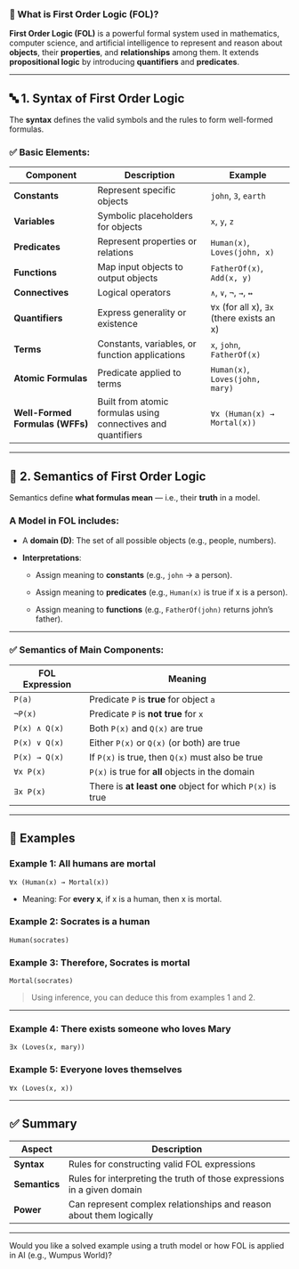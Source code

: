 ### 🧠 What is First Order Logic (FOL)?

**First Order Logic (FOL)** is a powerful formal system used in mathematics, computer science, and artificial intelligence to represent and reason about **objects**, their **properties**, and **relationships** among them. It extends **propositional logic** by introducing **quantifiers** and **predicates**.

---

## 🔤 1. **Syntax of First Order Logic**

The **syntax** defines the valid symbols and the rules to form well-formed formulas.

### ✅ **Basic Elements:**

|Component|Description|Example|
|---|---|---|
|**Constants**|Represent specific objects|`john`, `3`, `earth`|
|**Variables**|Symbolic placeholders for objects|`x`, `y`, `z`|
|**Predicates**|Represent properties or relations|`Human(x)`, `Loves(john, x)`|
|**Functions**|Map input objects to output objects|`FatherOf(x)`, `Add(x, y)`|
|**Connectives**|Logical operators|`∧`, `∨`, `¬`, `→`, `↔`|
|**Quantifiers**|Express generality or existence|`∀x` (for all x), `∃x` (there exists an x)|
|**Terms**|Constants, variables, or function applications|`x`, `john`, `FatherOf(x)`|
|**Atomic Formulas**|Predicate applied to terms|`Human(x)`, `Loves(john, mary)`|
|**Well-Formed Formulas (WFFs)**|Built from atomic formulas using connectives and quantifiers|`∀x (Human(x) → Mortal(x))`|

---

## 📖 2. **Semantics of First Order Logic**

Semantics define **what formulas mean** — i.e., their **truth** in a model.

### A **Model** in FOL includes:

- A **domain (D)**: The set of all possible objects (e.g., people, numbers).
    
- **Interpretations**:
    
    - Assign meaning to **constants** (e.g., `john` → a person).
        
    - Assign meaning to **predicates** (e.g., `Human(x)` is true if x is a person).
        
    - Assign meaning to **functions** (e.g., `FatherOf(john)` returns john’s father).
        

---

### ✅ **Semantics of Main Components:**

|FOL Expression|Meaning|
|---|---|
|`P(a)`|Predicate `P` is **true** for object `a`|
|`¬P(x)`|Predicate `P` is **not true** for `x`|
|`P(x) ∧ Q(x)`|Both `P(x)` and `Q(x)` are true|
|`P(x) ∨ Q(x)`|Either `P(x)` or `Q(x)` (or both) are true|
|`P(x) → Q(x)`|If `P(x)` is true, then `Q(x)` must also be true|
|`∀x P(x)`|`P(x)` is true for **all** objects in the domain|
|`∃x P(x)`|There is **at least one** object for which `P(x)` is true|

---

## 🧪 Examples

### Example 1: All humans are mortal

```plaintext
∀x (Human(x) → Mortal(x))
```

- Meaning: For **every x**, if x is a human, then x is mortal.
    

### Example 2: Socrates is a human

```plaintext
Human(socrates)
```

### Example 3: Therefore, Socrates is mortal

```plaintext
Mortal(socrates)
```

> Using inference, you can deduce this from examples 1 and 2.

---

### Example 4: There exists someone who loves Mary

```plaintext
∃x (Loves(x, mary))
```

### Example 5: Everyone loves themselves

```plaintext
∀x (Loves(x, x))
```

---

## ✅ Summary

|Aspect|Description|
|---|---|
|**Syntax**|Rules for constructing valid FOL expressions|
|**Semantics**|Rules for interpreting the truth of those expressions in a given domain|
|**Power**|Can represent complex relationships and reason about them logically|

---

Would you like a solved example using a truth model or how FOL is applied in AI (e.g., Wumpus World)?